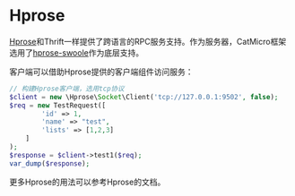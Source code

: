 # Hprose

[Hprose](http://www.hprose.com/)和Thrift一样提供了跨语言的RPC服务支持。作为服务器，CatMicro框架选用了[hprose-swoole](https://github.com/hprose)作为底层支持。

客户端可以借助Hprose提供的客户端组件访问服务：

```php
// 构建Hprose客户端，选用tcp协议
$client = new \Hprose\Socket\Client('tcp://127.0.0.1:9502', false);
$req = new TestRequest([
        'id' => 1,
        'name' => "test",
        'lists' => [1,2,3]
    ]
);
$response = $client->test1($req);
var_dump($response);
```

更多Hprose的用法可以参考Hprose的文档。